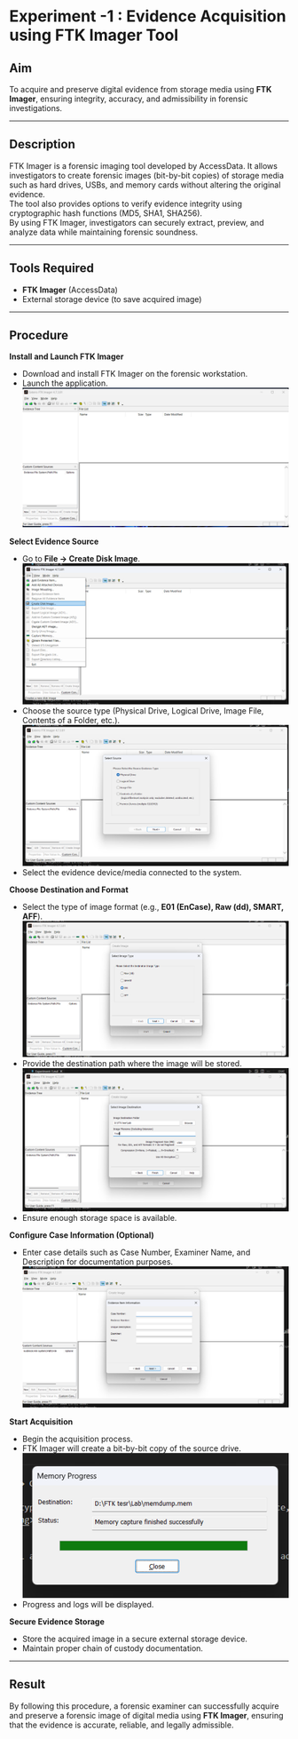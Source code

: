 # Experiment -1 : Evidence Acquisition using FTK Imager Tool

## Aim
To acquire and preserve digital evidence from storage media using **FTK Imager**, ensuring integrity, accuracy, and admissibility in forensic investigations.

---

## Description
FTK Imager is a forensic imaging tool developed by AccessData. It allows investigators to create forensic images (bit-by-bit copies) of storage media such as hard drives, USBs, and memory cards without altering the original evidence.  
The tool also provides options to verify evidence integrity using cryptographic hash functions (MD5, SHA1, SHA256).  
By using FTK Imager, investigators can securely extract, preview, and analyze data while maintaining forensic soundness.

---

## Tools Required
- **FTK Imager** (AccessData)
- External storage device (to save acquired image)

---

## Procedure
**Install and Launch FTK Imager**  
   - Download and install FTK Imager on the forensic workstation.  
   - Launch the application.
![alt text](<Screenshots/Exp1/Screenshot 2025-08-31 165800.png>)   

**Select Evidence Source**  
   - Go to **File → Create Disk Image**.  
![alt text](<Screenshots/Exp1/Screenshot (45).png>)
   - Choose the source type (Physical Drive, Logical Drive, Image File, Contents of a Folder, etc.).
![alt text](<Screenshots/Exp1/Screenshot (46).png>)  
   - Select the evidence device/media connected to the system.


**Choose Destination and Format**  
   - Select the type of image format (e.g., **E01 (EnCase), Raw (dd), SMART, AFF**).
![alt text](<Screenshots/Exp1/Screenshot (48).png>)     
   - Provide the destination path where the image will be stored.
![alt text](<Screenshots/Exp1/Screenshot (51).png>)     
   - Ensure enough storage space is available.

**Configure Case Information (Optional)**  
   - Enter case details such as Case Number, Examiner Name, and Description for documentation purposes.
![alt text](<Screenshots/Exp1/Screenshot (49).png>)


**Start Acquisition**  
   - Begin the acquisition process.  
   - FTK Imager will create a bit-by-bit copy of the source drive.
![alt text](<Screenshots/Exp1/Screenshot (55).png>)     
   - Progress and logs will be displayed.

**Secure Evidence Storage**  
   - Store the acquired image in a secure external storage device.  
   - Maintain proper chain of custody documentation.

---

## Result
By following this procedure, a forensic examiner can successfully acquire and preserve a forensic image of digital media using **FTK Imager**, ensuring that the evidence is accurate, reliable, and legally admissible.
